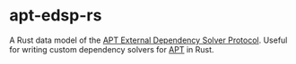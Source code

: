 # apt-edsp-rs

<!-- cargo-rdme start -->

A Rust data model of the [APT External Dependency Solver Protocol][apt-edsp].
Useful for writing custom dependency solvers for [APT] in Rust.

[apt-edsp]: https://salsa.debian.org/apt-team/apt/-/blob/a8367745eac915281cc2b9fb98813e9225d1e55c/doc/external-dependency-solver-protocol.md
[APT]: https://en.wikipedia.org/wiki/APT_(software)

<!-- cargo-rdme end -->

